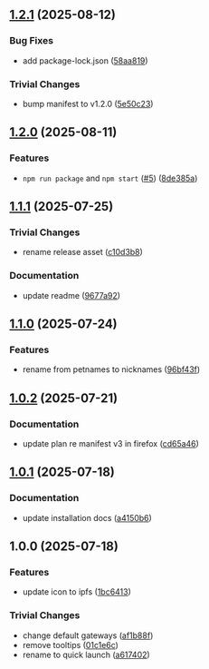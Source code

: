 ## [1.2.1](https://github.com/ipshipyard/ipfs-quicklaunch/compare/v1.2.0...v1.2.1) (2025-08-12)

### Bug Fixes

* add package-lock.json ([58aa819](https://github.com/ipshipyard/ipfs-quicklaunch/commit/58aa819329b0aaa64136a96a3c6b1f6c6f0083e1))

### Trivial Changes

* bump manifest to v1.2.0 ([5e50c23](https://github.com/ipshipyard/ipfs-quicklaunch/commit/5e50c232ad5462e3cb26a98c8bf474413815056b))

## [1.2.0](https://github.com/ipshipyard/ipfs-quicklaunch/compare/v1.1.1...v1.2.0) (2025-08-11)

### Features

* `npm run package` and `npm start` ([#5](https://github.com/ipshipyard/ipfs-quicklaunch/issues/5)) ([8de385a](https://github.com/ipshipyard/ipfs-quicklaunch/commit/8de385afdf3af9c672a406e56e390e2d810bf596))

## [1.1.1](https://github.com/ipshipyard/ipfs-quicklaunch/compare/v1.1.0...v1.1.1) (2025-07-25)

### Trivial Changes

* rename release asset ([c10d3b8](https://github.com/ipshipyard/ipfs-quicklaunch/commit/c10d3b8bae760ac34b8f699cd98029478f950ee8))

### Documentation

* update readme ([9677a92](https://github.com/ipshipyard/ipfs-quicklaunch/commit/9677a92624a92e2e76bd20c41f0dcf3529861006))

## [1.1.0](https://github.com/ipshipyard/ipfs-quicklaunch/compare/v1.0.2...v1.1.0) (2025-07-24)

### Features

* rename from petnames to nicknames ([96bf43f](https://github.com/ipshipyard/ipfs-quicklaunch/commit/96bf43f79782ada2dc9adb8b7c3231c957c55086))

## [1.0.2](https://github.com/ipshipyard/ipfs-quicklaunch/compare/v1.0.1...v1.0.2) (2025-07-21)

### Documentation

* update plan re manifest v3 in firefox ([cd65a46](https://github.com/ipshipyard/ipfs-quicklaunch/commit/cd65a46657a3e7548beccebf8d3cc6dfbd4e1d42))

## [1.0.1](https://github.com/ipshipyard/ipfs-quicklaunch/compare/v1.0.0...v1.0.1) (2025-07-18)

### Documentation

* update installation docs ([a4150b6](https://github.com/ipshipyard/ipfs-quicklaunch/commit/a4150b689bcadaa01d20f18ae08605ab0b76bc90))

## 1.0.0 (2025-07-18)

### Features

* update icon to ipfs ([1bc6413](https://github.com/ipshipyard/ipfs-quicklaunch/commit/1bc64139fdb4903f3bb7809634b047965bb555c6))

### Trivial Changes

* change default gateways ([af1b88f](https://github.com/ipshipyard/ipfs-quicklaunch/commit/af1b88f7cdae065f383e0ae48e94e8edc314aced))
* remove tooltips ([01c1e6c](https://github.com/ipshipyard/ipfs-quicklaunch/commit/01c1e6cc86537ee6550c88017eb410b85bfbe62d))
* rename to quick launch ([a617402](https://github.com/ipshipyard/ipfs-quicklaunch/commit/a617402844cf851fbc77697f16fcc6e5d9de8cad))
